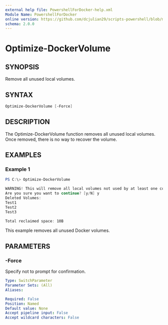 ```yaml
---
external help file: PowershellForDocker-help.xml
Module Name: PowershellForDocker
online version: https://github.com/dcjulian29/scripts-powershell/blob/main/Modules/PowershellForDocker/docs/Optimize-DockerVolume.md
schema: 2.0.0
---
```


# Optimize-DockerVolume

## SYNOPSIS

Remove all unused local volumes.

## SYNTAX

```powershell
Optimize-DockerVolume [-Force]
```

## DESCRIPTION

The Optimize-DockerVolume function removes all unused local volumes. Once removed, there is no way to recover the volume.

## EXAMPLES

### Example 1

```powershell
PS C:\> Optimize-DockerVolume

WARNING! This will remove all local volumes not used by at least one container.
Are you sure you want to continue? [y/N] y
Deleted Volumes:
Test1
Test2
Test3

Total reclaimed space: 10B
```

This example removes all unused Docker volumes.

## PARAMETERS

### -Force

Specify not to prompt for confirmation.

```yaml
Type: SwitchParameter
Parameter Sets: (All)
Aliases:

Required: False
Position: Named
Default value: None
Accept pipeline input: False
Accept wildcard characters: False
```
